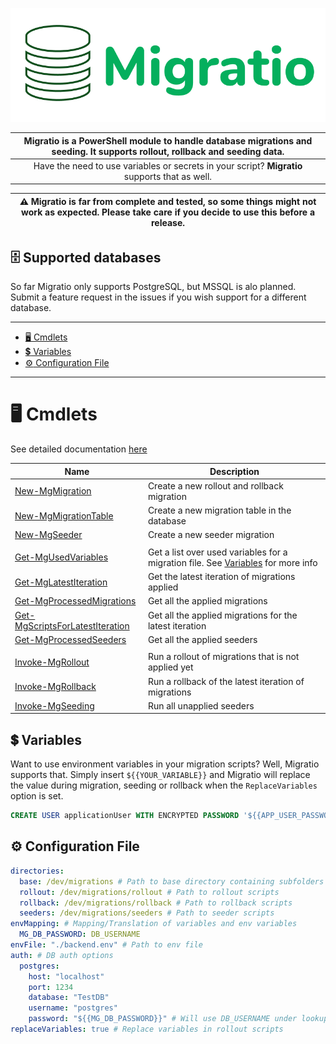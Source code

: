 ![header-image](./images/header.png)

| Migratio is a PowerShell module to handle database migrations and seeding. It supports rollout, rollback and seeding data. |
| :------------------------------------------------------------------------------------------------------------------------: |
|               Have the need to use variables or secrets in your script? **Migratio** supports that as well.                |

| ⚠️ Migratio is far from complete and tested, so some things might not work as expected. Please take care if you decide to use this before a release. |
| :--------------------------------------------------------------------------------------------------------------------------------------------------: |

## :file_cabinet: Supported databases

So far Migratio only supports PostgreSQL, but MSSQL is alo planned. Submit a feature request in the issues if you wish support for a different database.

---

- [:desktop_computer: Cmdlets](#desktop_computer-cmdlets)
- [:heavy_dollar_sign: Variables](#heavy_dollar_sign-variables)
- [:gear: Configuration File](#gear-configuration-file)

---

# :desktop_computer: Cmdlets

See detailed documentation [here](./docs/cmdlets.md)

| Name                                                                                 | Description                                                                                    |
| ------------------------------------------------------------------------------------ | ---------------------------------------------------------------------------------------------- |
| [New-MgMigration](./docs/cmdlets.md#New-MgMigration)                                 | Create a new rollout and rollback migration                                                    |
| [New-MgMigrationTable](./docs/cmdlets.md#New-MgMigrationTable)                       | Create a new migration table in the database                                                   |
| [New-MgSeeder](./docs/cmdlets.md#New-MgSeeder)                                       | Create a new seeder migration                                                                  |
|                                                                                      |                                                                                                |
| [Get-MgUsedVariables](./docs/cmdlets.md#Get-MgUsedVariables)                         | Get a list over used variables for a migration file. See [Variables](#Variables) for more info |
| [Get-MgLatestIteration](./docs/cmdlets.md#Get-MgLatestIteration)                     | Get the latest iteration of migrations applied                                                 |
| [Get-MgProcessedMigrations](./docs/cmdlets.md#Get-MgProcessedMigrations)             | Get all the applied migrations                                                                 |
| [Get-MgScriptsForLatestIteration](./docs/cmdlets.md#Get-MgScriptsForLatestIteration) | Get all the applied migrations for the latest iteration                                        |
| [Get-MgProcessedSeeders](./docs/cmdlets.md#Get-MgProcessedSeeders)                   | Get all the applied seeders                                                                    |
|                                                                                      |                                                                                                |
| [Invoke-MgRollout](./docs/cmdlets.md#Invoke-MgRollout)                               | Run a rollout of migrations that is not applied yet                                            |
| [Invoke-MgRollback](./docs/cmdlets.md#Invoke-MgRollback)                             | Run a rollback of the latest iteration of migrations                                           |
| [Invoke-MgSeeding](./docs/cmdlets.md#Invoke-MgSeeding)                               | Run all unapplied seeders                                                                      |

## :heavy_dollar_sign: Variables

Want to use environment variables in your migration scripts? Well, Migratio supports that. Simply insert `${{YOUR_VARIABLE}}` and Migratio will replace the value during migration, seeding or rollback when the `ReplaceVariables` option is set.

```sql
CREATE USER applicationUser WITH ENCRYPTED PASSWORD '${{APP_USER_PASSWORD}}';
```

## :gear: Configuration File

```yaml
directories:
  base: /dev/migrations # Path to base directory containing subfolders
  rollout: /dev/migrations/rollout # Path to rollout scripts
  rollback: /dev/migrations/rollback # Path to rollback scripts
  seeders: /dev/migrations/seeders # Path to seeder scripts
envMapping: # Mapping/Translation of variables and env variables
  MG_DB_PASSWORD: DB_USERNAME
envFile: "./backend.env" # Path to env file
auth: # DB auth options
  postgres:
    host: "localhost"
    port: 1234
    database: "TestDB"
    username: "postgres"
    password: "${{MG_DB_PASSWORD}}" # Will use DB_USERNAME under lookup (ref: envMapping)
replaceVariables: true # Replace variables in rollout scripts
```
